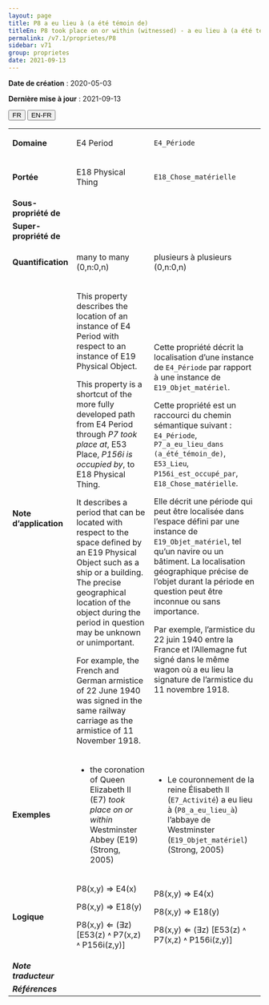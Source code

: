 ```yaml
---
layout: page
title: P8 a eu lieu à (a été témoin de)
titleEn: P8 took place on or within (witnessed) - a eu lieu à (a été témoin de)
permalink: /v7.1/proprietes/P8
sidebar: v71
group: proprietes
date: 2021-09-13
---
```


**Date de création** : 2020-05-03

**Dernière mise à jour** : 2021-09-13

<div class="lang-buttons">
  <button id="fr" class="activate">FR</button>
  <button id="en-fr">EN-FR</button>
</div>

<table>
	<tbody>
	<tr>
		<td><strong>Domaine</strong></td>
		<td class="en"><p>E4 Period</p>
				</td>
			<td><p><code class="language-plaintext highlighter-rouge">E4_Période</code></p>
				</td>
			</tr>
		<tr>
		<td><strong>Portée</strong></td>
		<td class="en"><p>E18 Physical Thing</p>
				</td>
			<td><p><code class="language-plaintext highlighter-rouge">E18_Chose_matérielle</code></p>
				</td>
			</tr>
		<tr>
		<td><strong>Sous-propriété de</strong></td>
		<td class="en"><p></p>
				</td>
			<td><p></p>
				</td>
			</tr>
		<tr>
		<td><strong>Super-propriété de</strong></td>
		<td class="en"><p></p>
				</td>
			<td><p></p>
				</td>
			</tr>
		<tr>
		<td><strong>Quantification</strong></td>
		<td class="en"><p>many to many (0,n:0,n)</p>
				</td>
			<td><p>plusieurs à plusieurs (0,n:0,n)</p>
				</td>
			</tr>
		<tr>
		<td><strong>Note d’application</strong></td>
		<td class="en"><p>This property describes the location of an instance of E4 Period with respect to an instance of E19 Physical Object.</p>
				<p>This property is a shortcut of the more fully developed path from E4 Period through <em>P7 took place at</em>, E53 Place, <em>P156i is occupied by</em>, to E18 Physical Thing.</p>
				<p>It describes a period that can be located with respect to the space defined by an E19 Physical Object such as a ship or a building. The precise geographical location of the object during the period in question may be unknown or unimportant.</p>
				<p>For example, the French and German armistice of 22 June 1940 was signed in the same railway carriage as the armistice of 11 November 1918.</p>
				</td>
			<td><p>Cette propriété décrit la localisation d’une instance de <code class="language-plaintext highlighter-rouge">E4_Période</code> par rapport à une instance de <code class="language-plaintext highlighter-rouge">E19_Objet_matériel</code>.</p>
				<p></p>
				<p>Cette propriété est un raccourci du chemin sémantique suivant : <code class="language-plaintext highlighter-rouge">E4_Période</code>, <code class="language-plaintext highlighter-rouge">P7_a_eu_lieu_dans (a_été_témoin_de)</code>, <code class="language-plaintext highlighter-rouge">E53_Lieu</code>, <code class="language-plaintext highlighter-rouge">P156i_est_occupé_par</code>, <code class="language-plaintext highlighter-rouge">E18_Chose_matérielle</code>.</p>
				<p></p>
				<p>Elle décrit une période qui peut être localisée dans l’espace défini par une instance de <code class="language-plaintext highlighter-rouge">E19_Objet_matériel</code>, tel qu’un navire ou un bâtiment. La localisation géographique précise de l’objet durant la période en question peut être inconnue ou sans importance. </p>
				<p></p>
				<p>Par exemple, l’armistice du 22 juin 1940 entre la France et l’Allemagne fut signé dans le même wagon où a eu lieu la signature de l’armistice du 11 novembre 1918. </p>
				</td>
			</tr>
		<tr>
		<td><strong>Exemples</strong></td>
		<td class="en"><ul><li><p>the coronation of Queen Elizabeth II (E7) <em>took place on or within</em> Westminster Abbey (E19) (Strong, 2005)</p>
				</li>
						</ul></td>
			<td><ul><li><p>Le couronnement de la reine Élisabeth II (<code class="language-plaintext highlighter-rouge">E7_Activité</code>) a eu lieu à (<code class="language-plaintext highlighter-rouge">P8_a_eu_lieu_à</code>) l’abbaye de Westminster (<code class="language-plaintext highlighter-rouge">E19_Objet_matériel</code>) (Strong, 2005)</p>
				</li>
						</ul></td>
			</tr>
		<tr>
		<td><strong>Logique</strong></td>
		<td class="en"><p>P8(x,y) ⇒ E4(x)</p>
				<p>P8(x,y) ⇒ E18(y)</p>
				<p>P8(x,y) ⇐ (∃z) [E53(z) ˄ P7(x,z) ˄ P156i(z,y)]</p>
				</td>
			<td><p>P8(x,y) ⇒ E4(x)</p>
				<p>P8(x,y) ⇒ E18(y)</p>
				<p>P8(x,y) ⇐ (∃z) [E53(z) ˄ P7(x,z) ˄ P156i(z,y)]</p>
				</td>
			</tr>
		<tr>
		<td><strong><em>Note traducteur</em></strong></td>
		<td colspan="2"><p></p>
				</td>
			</tr>
		<tr>
		<td><strong><em>Références</em></strong></td>
		<td colspan="2"><p><em></em></p>
				</td>
			</tr>
		</tbody>
	</table>
	